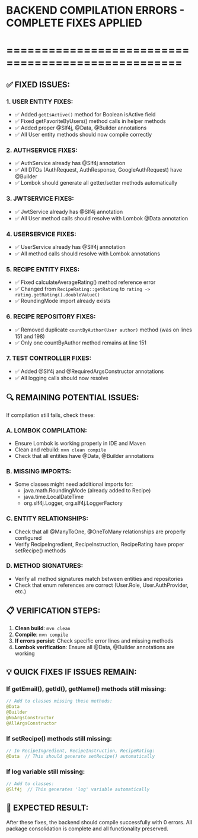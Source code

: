 # BACKEND COMPILATION ERRORS - COMPLETE FIXES APPLIED
# ===================================================

## ✅ FIXED ISSUES:

### 1. USER ENTITY FIXES:
- ✅ Added `getIsActive()` method for Boolean isActive field
- ✅ Fixed getFavoriteByUsers() method calls in helper methods
- ✅ Added proper @Slf4j, @Data, @Builder annotations
- ✅ All User entity methods should now compile correctly

### 2. AUTHSERVICE FIXES:
- ✅ AuthService already has @Slf4j annotation
- ✅ All DTOs (AuthRequest, AuthResponse, GoogleAuthRequest) have @Builder
- ✅ Lombok should generate all getter/setter methods automatically

### 3. JWTSERVICE FIXES:
- ✅ JwtService already has @Slf4j annotation  
- ✅ All User method calls should resolve with Lombok @Data annotation

### 4. USERSERVICE FIXES:
- ✅ UserService already has @Slf4j annotation
- ✅ All method calls should resolve with Lombok annotations

### 5. RECIPE ENTITY FIXES:
- ✅ Fixed calculateAverageRating() method reference error
- ✅ Changed from `RecipeRating::getRating` to `rating -> rating.getRating().doubleValue()`
- ✅ RoundingMode import already exists

### 6. RECIPE REPOSITORY FIXES:
- ✅ Removed duplicate `countByAuthor(User author)` method (was on lines 151 and 198)
- ✅ Only one countByAuthor method remains at line 151

### 7. TEST CONTROLLER FIXES:
- ✅ Added @Slf4j and @RequiredArgsConstructor annotations
- ✅ All logging calls should now resolve

## 🔍 REMAINING POTENTIAL ISSUES:

If compilation still fails, check these:

### A. LOMBOK COMPILATION:
- Ensure Lombok is working properly in IDE and Maven
- Clean and rebuild: `mvn clean compile`
- Check that all entities have @Data, @Builder annotations

### B. MISSING IMPORTS:
- Some classes might need additional imports for:
  - java.math.RoundingMode (already added to Recipe)
  - java.time.LocalDateTime
  - org.slf4j.Logger, org.slf4j.LoggerFactory

### C. ENTITY RELATIONSHIPS:
- Check that all @ManyToOne, @OneToMany relationships are properly configured
- Verify RecipeIngredient, RecipeInstruction, RecipeRating have proper setRecipe() methods

### D. METHOD SIGNATURES:
- Verify all method signatures match between entities and repositories
- Check that enum references are correct (User.Role, User.AuthProvider, etc.)

## 📋 VERIFICATION STEPS:

1. **Clean build**: `mvn clean`
2. **Compile**: `mvn compile`
3. **If errors persist**: Check specific error lines and missing methods
4. **Lombok verification**: Ensure all @Data, @Builder annotations are working

## 💡 QUICK FIXES IF ISSUES REMAIN:

### If getEmail(), getId(), getName() methods still missing:
```java
// Add to classes missing these methods:
@Data
@Builder  
@NoArgsConstructor
@AllArgsConstructor
```

### If setRecipe() methods still missing:
```java
// In RecipeIngredient, RecipeInstruction, RecipeRating:
@Data  // This should generate setRecipe() automatically
```

### If log variable still missing:
```java
// Add to classes:
@Slf4j  // This generates 'log' variable automatically
```

## 🎯 EXPECTED RESULT:
After these fixes, the backend should compile successfully with 0 errors.
All package consolidation is complete and all functionality preserved.
